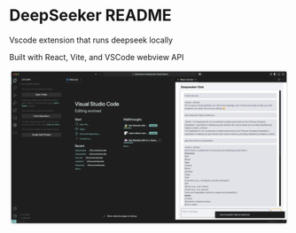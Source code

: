 # DeepSeeker README

Vscode extension that runs deepseek locally

Built with React, Vite, and VSCode webview API

![alt text](image.png)